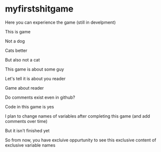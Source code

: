 # myfirstshitgame
Here you can experience the game (still in develpment)

This is game

Not a dog

Cats better

But also not a cat

This game is about some guy

Let's tell it is about you reader

Game about reader

Do comments exist even in github?

Code in this game is yes

I plan to change names of variables after completing this game (and add comments over time)

But it isn't finished yet

So from now, you have excluive oppurtunity to see this exclusive content of exclusive variable names
